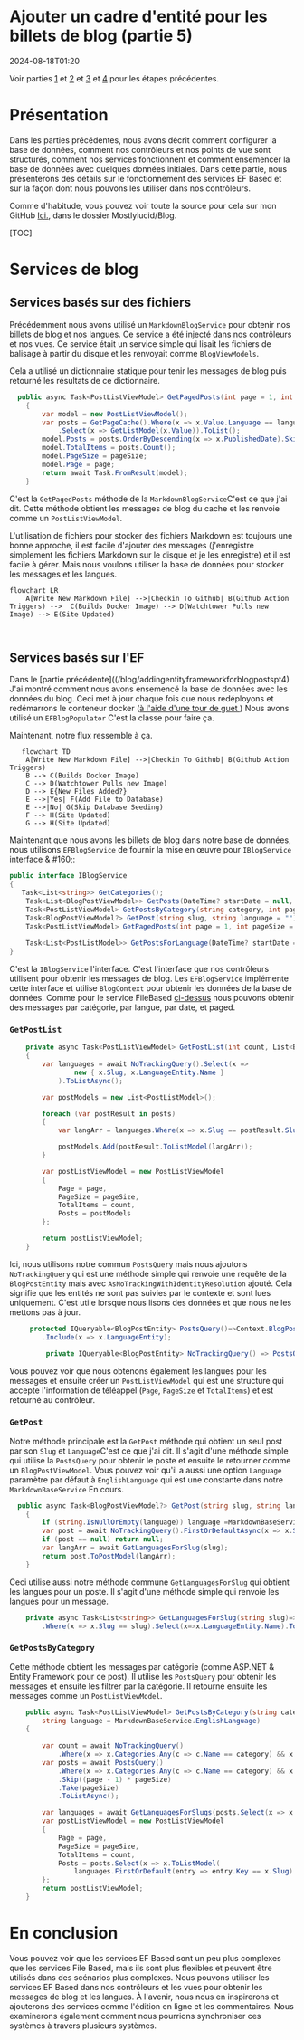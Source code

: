 # Ajouter un cadre d'entité pour les billets de blog (partie 5)

<!--category-- ASP.NET, Entity Framework -->
<datetime class="hidden">2024-08-18T01:20</datetime>

Voir parties [1](/blog/addingentityframeworkforblogpostspt1) et [2](/blog/addingentityframeworkforblogpostspt2) et [3](/blog/addingentityframeworkforblogpostspt3) et [4](/blog/addingentityframeworkforblogpostspt4) pour les étapes précédentes.

# Présentation

Dans les parties précédentes, nous avons décrit comment configurer la base de données, comment nos contrôleurs et nos points de vue sont structurés, comment nos services fonctionnent et comment ensemencer la base de données avec quelques données initiales. Dans cette partie, nous présenterons des détails sur le fonctionnement des services EF Based et sur la façon dont nous pouvons les utiliser dans nos contrôleurs.

Comme d'habitude, vous pouvez voir toute la source pour cela sur mon GitHub [Ici.](https://github.com/scottgal/mostlylucidweb/tree/main/Mostlylucid/Blog), dans le dossier Mostlylucid/Blog.

[TOC]

# Services de blog

## Services basés sur des fichiers

Précédemment nous avons utilisé un `MarkdownBlogService` pour obtenir nos billets de blog et nos langues. Ce service a été injecté dans nos contrôleurs et nos vues. Ce service était un service simple qui lisait les fichiers de balisage à partir du disque et les renvoyait comme `BlogViewModels`.

Cela a utilisé un dictionnaire statique pour tenir les messages de blog puis retourné les résultats de ce dictionnaire.

```csharp
  public async Task<PostListViewModel> GetPagedPosts(int page = 1, int pageSize = 10, string language = EnglishLanguage)
    {
        var model = new PostListViewModel();
        var posts = GetPageCache().Where(x => x.Value.Language == language)
            .Select(x => GetListModel(x.Value)).ToList();
        model.Posts = posts.OrderByDescending(x => x.PublishedDate).Skip((page - 1) * pageSize).Take(pageSize).ToList();
        model.TotalItems = posts.Count();
        model.PageSize = pageSize;
        model.Page = page;
        return await Task.FromResult(model);
    }
```

C'est la `GetPagedPosts` méthode de la `MarkdownBlogService`C'est ce que j'ai dit. Cette méthode obtient les messages de blog du cache et les renvoie comme un `PostListViewModel`.

L'utilisation de fichiers pour stocker des fichiers Markdown est toujours une bonne approche, il est facile d'ajouter des messages (j'enregistre simplement les fichiers Markdown sur le disque et je les enregistre) et il est facile à gérer. Mais nous voulons utiliser la base de données pour stocker les messages et les langues.

```mermaid
flowchart LR
    A[Write New Markdown File] -->|Checkin To Github| B(Github Action Triggers) -->  C(Builds Docker Image) --> D(Watchtower Pulls new Image) --> E(Site Updated)
   
  
```

## Services basés sur l'EF

Dans le [partie précédente]((/blog/addingentityframeworkforblogpostspt4) J'ai montré comment nous avons ensemencé la base de données avec les données du blog. Ceci met à jour chaque fois que nous redéployons et redémarrons le conteneur docker ([à l'aide d'une tour de guet ](blog/dockercompose)) Nous avons utilisé un `EFBlogPopulator` C'est la classe pour faire ça.

Maintenant, notre flux ressemble à ça.

```mermaid
   flowchart TD
    A[Write New Markdown File] -->|Checkin To Github| B(Github Action Triggers)
    B --> C(Builds Docker Image)
    C --> D(Watchtower Pulls new Image)
    D --> E{New Files Added?}
    E -->|Yes| F(Add File to Database)
    E -->|No| G(Skip Database Seeding)
    F --> H(Site Updated)
    G --> H(Site Updated)

```

Maintenant que nous avons les billets de blog dans notre base de données, nous utilisons `EFBlogService` de fournir la mise en œuvre pour `IBlogService` interface & #160;:

```csharp
public interface IBlogService
{
   Task<List<string>> GetCategories();
    Task<List<BlogPostViewModel>> GetPosts(DateTime? startDate = null, string category = "");
    Task<PostListViewModel> GetPostsByCategory(string category, int page = 1, int pageSize = 10, string language = MarkdownBaseService.EnglishLanguage);
    Task<BlogPostViewModel?> GetPost(string slug, string language = "");
    Task<PostListViewModel> GetPagedPosts(int page = 1, int pageSize = 10, string language = MarkdownBaseService.EnglishLanguage);
    
    Task<List<PostListModel>> GetPostsForLanguage(DateTime? startDate = null, string category = "", string language = MarkdownBaseService.EnglishLanguage);
}
```

C'est la `IBlogService` l'interface. C'est l'interface que nos contrôleurs utilisent pour obtenir les messages de blog. Les `EFBlogService` implémente cette interface et utilise `BlogContext` pour obtenir les données de la base de données.
Comme pour le service FileBased [ci-dessus](#file-based-services) nous pouvons obtenir des messages par catégorie, par langue, par date, et paged.

### `GetPostList`

```csharp
    private async Task<PostListViewModel> GetPostList(int count, List<BlogPostEntity> posts, int page, int pageSize)
    {
        var languages = await NoTrackingQuery().Select(x =>
                new { x.Slug, x.LanguageEntity.Name }
            ).ToListAsync();

        var postModels = new List<PostListModel>();

        foreach (var postResult in posts)
        {
            var langArr = languages.Where(x => x.Slug == postResult.Slug).Select(x => x.Name).ToArray();

            postModels.Add(postResult.ToListModel(langArr));
        }

        var postListViewModel = new PostListViewModel
        {
            Page = page,
            PageSize = pageSize,
            TotalItems = count,
            Posts = postModels
        };

        return postListViewModel;
    }
```

Ici, nous utilisons notre commun `PostsQuery` mais nous ajoutons `NoTrackingQuery` qui est une méthode simple qui renvoie une requête de la `BlogPostEntity` mais avec `AsNoTrackingWithIdentityResolution` ajouté. Cela signifie que les entités ne sont pas suivies par le contexte et sont lues uniquement. C'est utile lorsque nous lisons des données et que nous ne les mettons pas à jour.

```csharp
     protected IQueryable<BlogPostEntity> PostsQuery()=>Context.BlogPosts.Include(x => x.Categories)
        .Include(x => x.LanguageEntity);
     
         private IQueryable<BlogPostEntity> NoTrackingQuery() => PostsQuery().AsNoTrackingWithIdentityResolution();
```

Vous pouvez voir que nous obtenons également les langues pour les messages et ensuite créer un `PostListViewModel` qui est une structure qui accepte l'information de téléappel (`Page`, `PageSize` et `TotalItems`) et est retourné au contrôleur.

### `GetPost`

Notre méthode principale est la `GetPost` méthode qui obtient un seul post par son `Slug` et `Language`C'est ce que j'ai dit. Il s'agit d'une méthode simple qui utilise la `PostsQuery` pour obtenir le poste et ensuite le retourner comme un `BlogPostViewModel`.
Vous pouvez voir qu'il a aussi une option `Language` paramètre par défaut à `EnglishLanguage` qui est une constante dans notre `MarkdownBaseService` En cours.

```csharp
  public async Task<BlogPostViewModel?> GetPost(string slug, string language = "")
    {
        if (string.IsNullOrEmpty(language)) language =MarkdownBaseService.EnglishLanguage;
        var post = await NoTrackingQuery().FirstOrDefaultAsync(x => x.Slug == slug && x.LanguageEntity.Name == language);
        if (post == null) return null;
        var langArr = await GetLanguagesForSlug(slug);
        return post.ToPostModel(langArr);
    }
```

Ceci utilise aussi notre méthode commune `GetLanguagesForSlug` qui obtient les langues pour un poste. Il s'agit d'une méthode simple qui renvoie les langues pour un message.

```csharp
    private async Task<List<string>> GetLanguagesForSlug(string slug)=> await NoTrackingQuery()
        .Where(x => x.Slug == slug).Select(x=>x.LanguageEntity.Name).ToListAsync();
```

### `GetPostsByCategory`

Cette méthode obtient les messages par catégorie (comme ASP.NET & Entity Framework pour ce post). Il utilise les `PostsQuery` pour obtenir les messages et ensuite les filtrer par la catégorie. Il retourne ensuite les messages comme un `PostListViewModel`.

```csharp
    public async Task<PostListViewModel> GetPostsByCategory(string category, int page = 1, int pageSize = 10,
        string language = MarkdownBaseService.EnglishLanguage)
    {
        
        var count = await NoTrackingQuery()
            .Where(x => x.Categories.Any(c => c.Name == category) && x.LanguageEntity.Name == language).CountAsync();
        var posts = await PostsQuery()
            .Where(x => x.Categories.Any(c => c.Name == category) && x.LanguageEntity.Name == language)
            .Skip((page - 1) * pageSize)
            .Take(pageSize)
            .ToListAsync();

        var languages = await GetLanguagesForSlugs(posts.Select(x => x.Slug).ToList());
        var postListViewModel = new PostListViewModel
        {
            Page = page,
            PageSize = pageSize,
            TotalItems = count,
            Posts = posts.Select(x => x.ToListModel(
                languages.FirstOrDefault(entry => entry.Key == x.Slug).Value.ToArray())).ToList()
        };
        return postListViewModel;
    }
```

# En conclusion

Vous pouvez voir que les services EF Based sont un peu plus complexes que les services File Based, mais ils sont plus flexibles et peuvent être utilisés dans des scénarios plus complexes. Nous pouvons utiliser les services EF Based dans nos contrôleurs et les vues pour obtenir les messages de blog et les langues.
À l'avenir, nous nous en inspirerons et ajouterons des services comme l'édition en ligne et les commentaires.
Nous examinerons également comment nous pourrions synchroniser ces systèmes à travers plusieurs systèmes.
